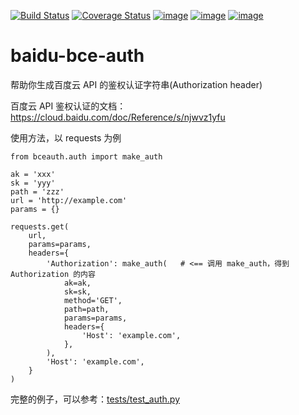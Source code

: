 [![Build Status](https://travis-ci.org/HuangShaoyan/baidu-bce-auth.svg?branch=master)](https://travis-ci.org/HuangShaoyan/baidu-bce-auth)
[![Coverage Status](https://coveralls.io/repos/github/HuangShaoyan/baidu-bce-auth/badge.svg?branch=master)](https://coveralls.io/github/HuangShaoyan/baidu-bce-auth?branch=master)
[![image](https://img.shields.io/pypi/v/baidu-bce-auth.svg)](https://pypi.org/project/baidu-bce-auth/)
[![image](https://img.shields.io/pypi/l/baidu-bce-auth.svg)](https://pypi.org/project/baidu-bce-auth/)
[![image](https://img.shields.io/pypi/pyversions/baidu-bce-auth.svg)](https://pypi.org/project/baidu-bce-auth/)


# baidu-bce-auth

帮助你生成百度云 API 的鉴权认证字符串(Authorization header)

百度云 API 鉴权认证的文档：https://cloud.baidu.com/doc/Reference/s/njwvz1yfu

使用方法，以 requests 为例

```
from bceauth.auth import make_auth

ak = 'xxx'
sk = 'yyy'
path = 'zzz'
url = 'http://example.com'
params = {}

requests.get(
    url,
    params=params,
    headers={
        'Authorization': make_auth(   # <== 调用 make_auth，得到 Authorization 的内容
            ak=ak,
            sk=sk,
            method='GET',
            path=path,
            params=params,
            headers={
                'Host': 'example.com',
            },
        ),
        'Host': 'example.com',
    }
)
```

完整的例子，可以参考：[tests/test_auth.py](tests/test_auth.py)
